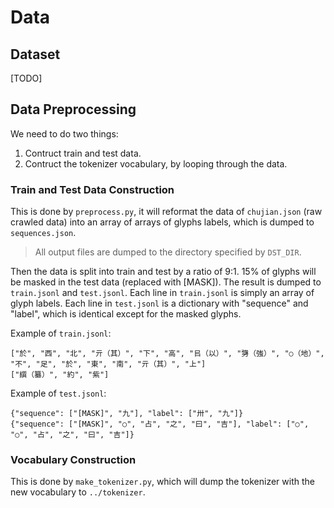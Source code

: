 # Data

## Dataset

[TODO]

## Data Preprocessing

We need to do two things:

1. Contruct train and test data.
2. Contruct the tokenizer vocabulary, by looping through the data.

### Train and Test Data Construction

This is done by `preprocess.py`, it will reformat the data of `chujian.json` (raw crawled data) into an array of arrays of glyphs labels, which is dumped to `sequences.json`.

> All output files are dumped to the directory specified by `DST_DIR`.

Then the data is split into train and test by a ratio of 9:1. 15% of glyphs will be masked in the test data (replaced with \[MASK\]). The result is dumped to `train.jsonl` and `test.jsonl`. Each line in `train.jsonl` is simply an array of glyph labels. Each line in `test.jsonl` is a dictionary with "sequence" and "label", which is identical except for the masked glyphs.

Example of `train.jsonl`:

```jsonl
["於", "西", "北", "亓（其）", "下", "高", "㠯（以）", "勥（強）", "○（地）", "不", "足", "於", "東", "南", "亓（其）", "上"]
["繏（纂）", "約", "紫"]
```

Example of `test.jsonl`:

```jsonl
{"sequence": ["[MASK]", "九"], "label": ["卅", "九"]}
{"sequence": ["[MASK]", "○", "占", "之", "曰", "吉"], "label": ["○", "○", "占", "之", "曰", "吉"]}
```

### Vocabulary Construction

This is done by `make_tokenizer.py`, which will dump the tokenizer with the new vocabulary to `../tokenizer`.
